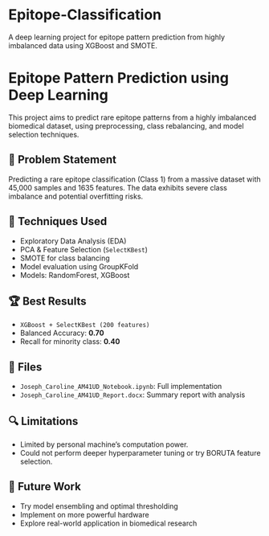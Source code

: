 # Epitope-Classification
A deep learning project for epitope pattern prediction from highly imbalanced data using XGBoost and SMOTE.
# Epitope Pattern Prediction using Deep Learning

This project aims to predict rare epitope patterns from a highly imbalanced biomedical dataset, using preprocessing, class rebalancing, and model selection techniques.

## 🧪 Problem Statement
Predicting a rare epitope classification (Class 1) from a massive dataset with 45,000 samples and 1635 features. The data exhibits severe class imbalance and potential overfitting risks.

## 🧠 Techniques Used
- Exploratory Data Analysis (EDA)
- PCA & Feature Selection (`SelectKBest`)
- SMOTE for class balancing
- Model evaluation using GroupKFold
- Models: RandomForest, XGBoost

## 🏆 Best Results
- `XGBoost + SelectKBest (200 features)`
- Balanced Accuracy: **0.70**
- Recall for minority class: **0.40**

## 📁 Files
- `Joseph_Caroline_AM41UD_Notebook.ipynb`: Full implementation
- `Joseph_Caroline_AM41UD_Report.docx`: Summary report with analysis

## 🔍 Limitations
- Limited by personal machine’s computation power.
- Could not perform deeper hyperparameter tuning or try BORUTA feature selection.

## 🚀 Future Work
- Try model ensembling and optimal thresholding
- Implement on more powerful hardware
- Explore real-world application in biomedical research

